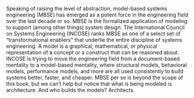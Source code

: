 Speaking of raising the level of abstraction, model-based systems engineering (MBSE) has emerged as a potent force in the engineering field over the last decade or so. MBSE is the formalized application of modeling to support (among other things) system design. The International Council on Systems Engineering (INCOSE) ranks MBSE as one of a select set of “transformational enablers” that underlie the entire discipline of systems engineering. A model is a graphical, mathematical, or physical representation of a concept or a construct that can be reasoned about. INCOSE is trying to move the engineering field from a document-based mentality to a model-based mentality, where structural models, behavioral models, performance models, and more are all used consistently to build systems better, faster, and cheaper. MBSE per se is beyond the scope of this book, but we can’t help but notice that what is being modeled is architecture. And who builds the models? Architects.